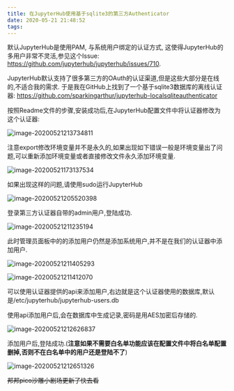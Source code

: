 ```yaml
---
title: 在JupyterHub使用基于sqlite3的第三方Authenticator
date: 2020-05-21 21:48:52
tags:
---
```


默认JupyterHub是使用PAM, 与系统用户绑定的认证方式, 这使得JupyterHub的多用户非常不灵活,参见这个Issue:    https://github.com/jupyterhub/jupyterhub/issues/710.

JupyterHub默认支持了很多第三方的OAuth的认证渠道,但是这些大部分是在线的,不适合我的需求. 于是我在GitHub上找到了一个基于sqlite3数据库的离线认证器: https://github.com/sparkingarthur/jupyterhub-localsqliteauthenticator

按照Readme文件的步骤,安装成功后,在JupyterHub配置文件中将认证器修改为这个认证器:

![image-20200521213734811](/img/JupyterHubAuth/1.png.webp.webp)

<!--more-->

注意export修改环境变量并不是永久的,如果出现如下错误一般是环境变量出了问题,可以重新添加环境变量或者直接修改文件永久添加环境变量.

![image-20200521173137534](/img/JupyterHubAuth/2.png.webp.webp)

如果出现这样的问题,请使用sudo运行JupyterHub

![image-20200521205520398](/img/JupyterHubAuth/3.png.webp.webp)

登录第三方认证器自带的admin用户,登陆成功.

![image-20200521211235194](/img/JupyterHubAuth/4.png.webp.webp)

此时管理员面板中的的添加用户仍然是添加系统用户,并不是在我们的认证器中添加用户.

![image-20200521211405293](/img/JupyterHubAuth/5.png.webp.webp)

![image-20200521211412070](/img/JupyterHubAuth/6.png.webp.webp)

可以使用认证器提供的api来添加用户,右边就是这个认证器使用的数据库,默认是/etc/jupyterhub/jupyterhub-users.db

使用api添加用户后,会在数据库中生成记录,密码是用AES加密后存储的.

![image-20200521212626837](/img/JupyterHubAuth/7.png.webp.webp)

添加用户后,登陆成功.(**注意如果不需要白名单功能应该在配置文件中将白名单配置删掉,否则不在白名单中的用户还是登陆不了**)

![image-20200521212651326](/img/JupyterHubAuth/8.png.webp.webp)

~~邦邦pico沙雕小剧场更新了快去看~~
